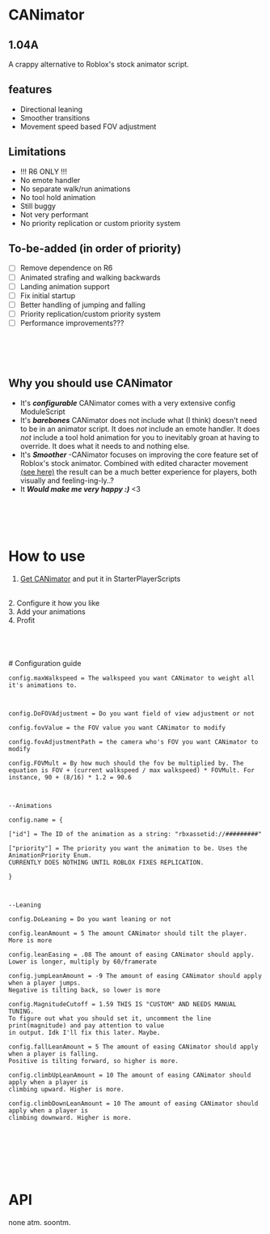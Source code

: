 # CANimator
## 1.04A
A crappy alternative to Roblox's stock animator script.
## features

 - Directional leaning
 - Smoother transitions
 - Movement speed based FOV adjustment
 
 ## Limitations
 
 - !!! R6 ONLY !!!
- No emote handler
- No separate walk/run animations
- No tool hold animation
 - Still buggy
 - Not very performant
 - No priority replication or custom priority system
## To-be-added (in order of priority)
- [ ] Remove dependence on R6
- [ ]  Animated strafing and walking backwards
- [ ] Landing animation support
- [ ] Fix initial startup
- [ ] Better handling of jumping and falling
 - [ ] Priority replication/custom priority system
 - [ ] Performance improvements???
 <br><br><br><br><br>

## Why you should use CANimator

 - It's ***configurable***
CANimator comes with a very extensive config ModuleScript
 - It's ***barebones***
 CANimator does not include what (I think) doesn't need to be in an animator script. It does *not* include an emote handler. It does *not* include a tool hold animation for you to inevitably groan at having to override. It does what it needs to and nothing else.
 - It's ***Smoother***
 -CANimator focuses on improving the core feature set of Roblox's stock animator. Combined with edited character movement [(see here)](https://devforum.roblox.com/t/simulating-smoother-character-movement/776344) the result can be a much better experience for players, both visually and feeling-ing-ly..?
 - It ***Would make me very happy :)***
 <3
<br><br><br><br><br>
# How to use
1. [Get CANimator](https://github.com/respendiant/CANimator/edit/main/README.md) and put it in StarterPlayerScripts
<br>
2. Configure it how you like
<br>
3. Add your animations
<br>
4. Profit
<br><br><br><br><br>
# Configuration guide

    config.maxWalkspeed = The walkspeed you want CANimator to weight all it's animations to. 
    
      
    
    config.DoFOVAdjustment = Do you want field of view adjustment or not
    
    config.fovValue = the FOV value you want CANimator to modify
    
    config.fovAdjustmentPath = the camera who's FOV you want CANimator to modify
    
    config.FOVMult = By how much should the fov be multiplied by. The equation is FOV + (current walkspeed / max walkspeed) * FOVMult. For instance, 90 + (8/16) * 1.2 = 90.6
    
      
    
    --Animations
    
    config.name = {
    
    ["id"] = The ID of the animation as a string: "rbxassetid://#########"
    
    ["priority"] = The priority you want the animation to be. Uses the AnimationPriority Enum.
    CURRENTLY DOES NOTHING UNTIL ROBLOX FIXES REPLICATION.
    
    }
    
      
    
    --Leaning
    
    config.DoLeaning = Do you want leaning or not
    
    config.leanAmount = 5 The amount CANimator should tilt the player. More is more
    
    config.leanEasing = .08 The amount of easing CANimator should apply.
    Lower is longer, multiply by 60/framerate
    
    config.jumpLeanAmount = -9 The amount of easing CANimator should apply when a player jumps.
    Negative is tilting back, so lower is more
    
    config.MagnitudeCutoff = 1.59 THIS IS "CUSTOM" AND NEEDS MANUAL TUNING.
    To figure out what you should set it, uncomment the line print(magnitude) and pay attention to value
    in output. Idk I'll fix this later. Maybe.
    
    config.fallLeanAmount = 5 The amount of easing CANimator should apply when a player is falling.
    Positive is tilting forward, so higher is more.
    
    config.climbUpLeanAmount = 10 The amount of easing CANimator should apply when a player is
    climbing upward. Higher is more.
    
    config.climbDownLeanAmount = 10 The amount of easing CANimator should apply when a player is
    climbing downward. Higher is more.
<br><br><br><br><br>
# API
none atm. soontm.
